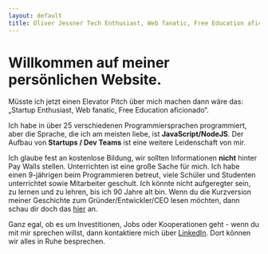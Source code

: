 ```yaml
---
layout: default
title: Oliver Jessner Tech Enthusiast, Web fanatic, Free Education aficionado
---
```


<h1>Willkommen auf meiner persönlichen Website.</h1>

Müsste ich jetzt einen Elevator Pitch über mich machen dann wäre das: „Startup Enthusiast, Web fanatic, Free Education aficionado“.

Ich habe in über 25 verschiedenen Programmiersprachen programmiert, aber die Sprache, die ich am meisten liebe, ist <strong>JavaScript/NodeJS</strong>. Der Aufbau von <strong>Startups / Dev Teams</strong> ist eine weitere Leidenschaft von mir.

Ich glaube fest an kostenlose Bildung, wir sollten Informationen <strong>nicht</strong> hinter Pay Walls stellen. Unterrichten ist eine große Sache für mich. Ich habe einen 9-jährigen beim Programmieren betreut, viele Schüler und Studenten unterrichtet sowie Mitarbeiter geschult. Ich könnte nicht aufgeregter sein, zu lernen und zu lehren, bis ich 90 Jahre alt bin. Wenn du die Kurzversion meiner Geschichte zum Gründer/Entwickler/CEO lesen möchten, dann schau dir doch das <a href="/story">hier</a> an.

Ganz egal, ob es um Investitionen, Jobs oder Kooperationen geht - wenn du mit mir sprechen willst, dann kontaktiere mich über <a href="https://www.linkedin.com/in/oliverjessner/" target="_blank" rel="noopener">LinkedIn</a>. Dort können wir alles in Ruhe besprechen.

<script type="text/javascript" src="https://cdnjs.buymeacoffee.com/1.0.0/button.prod.min.js" data-name="bmc-button" data-slug="oliverjessner" data-color="#FFDD00" data-emoji="" data-font="Cookie" data-text="Buy me a coffee" data-outline-color="#000000" data-font-color="#000000" data-coffee-color="#ffffff" ></script>
